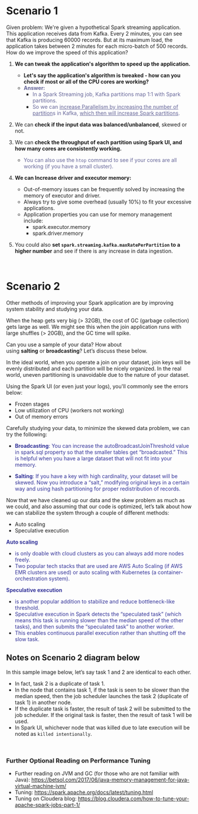 <h1 id="user-content-scenario-1">Scenario 1</h1>
<p>Given problem: We're given a hypothetical Spark streaming application. This application receives data from Kafka. Every 2 minutes, you can see that Kafka is producing 60000 records. But at its maximum load, the application takes between 2 minutes for each micro-batch of 500 records. How do we improve the speed of this application?</p>
<ol>
<li>
<p><strong>We can tweak the application's algorithm to speed up the application.</strong></p>
<ul>
<li><strong>Let's say the application's algorithm is tweaked - how can you check if most or all of the CPU cores are working?</strong></li>
<li><strong><span style="color: #666699;">Answer:&nbsp;&nbsp;</span></strong>
<ul>
<li><span style="color: #666699;">In a Spark Streaming job, Kafka partitions map 1:1 with Spark partitions. </span></li>
<li><span style="color: #666699;">So we can <span style="text-decoration: underline;">increase Parallelism by increasing the number of partition</span>s in Kafka, <span style="text-decoration: underline;">which then will increase Spark partitions</span>.</span></li>
</ul>
</li>
</ul>
</li>
<li>
<p>We can <strong>check if the input data was balanced/unbalanced</strong>, skewed or not.</p>
</li>
<li>
<p>We can <strong>check the throughput of each partition using Spark UI, and how many cores are consistently working. </strong></p>
<ul>
<li>
<p><span style="color: #666699;">You can also use the&nbsp;<code>htop</code>&nbsp;command to see if your cores are all working (if you have a small cluster).</span></p>
</li>
</ul>
</li>
<li>
<p><strong>We can Increase driver and executor memory:</strong></p>
<ul>
<li>Out-of-memory issues can be frequently solved by increasing the memory of executor and driver.</li>
<li>Always try to give some overhead (usually 10%) to fit your excessive applications.</li>
<li>Application properties you can use for memory management include:
<ul>
<li>spark.executor.memory</li>
<li>spark.driver.memory</li>
</ul>
</li>
</ul>
</li>
<li>
<p>You could also <strong>set&nbsp;<code>spark.streaming.kafka.maxRatePerPartition</code>&nbsp;to a higher number</strong> and see if there is any increase in data ingestion.</p>
</li>
</ol>
<p>&nbsp;</p>
<div>
<div class="index--container--2OwOl">
<div class="index--atom--lmAIo layout--content--3Smmq">
<div class="ltr">
<div class="index-module--markdown--2MdcR ureact-markdown ">
<h1 id="scenario-2">Scenario 2</h1>
<p>Other methods of improving your Spark application are by improving system stability and studying your data.</p>
<p>When the heap gets very big (&gt; 32GB), the cost of GC (garbage collection) gets large as well. We might see this when the join application runs with large shuffles (&gt; 20GB), and the GC time will spike.</p>
<p>Can you use a sample of your data? How about using&nbsp;<strong>salting</strong>&nbsp;or&nbsp;<strong>broadcasting</strong>? Let&rsquo;s discuss these below.</p>
<p>In the ideal world, when you operate a join on your dataset, join keys will be evenly distributed and each partition will be nicely organized. In the real world, uneven partitioning is unavoidable due to the nature of your dataset.</p>
<p>Using the Spark UI (or even just your logs), you'll commonly see the errors below:</p>
<ul>
<li>Frozen stages</li>
<li>Low utilization of CPU (workers not working)</li>
<li>Out of memory errors</li>
</ul>
<p>Carefully studying your data, to minimize the skewed data problem, we can try the following:</p>
<ul>
<li>
<p><span style="color: #333399;"><strong>Broadcasting</strong>: You can increase the autoBroadcastJoinThreshold value in spark.sql property so that the smaller tables get &ldquo;broadcasted.&rdquo; This is helpful when you have a large dataset that will not fit into your memory.</span></p>
</li>
<li>
<p><span style="color: #333399;"><strong>Salting</strong>: If you have a key with high cardinality, your dataset will be skewed. Now you introduce a &ldquo;salt,&rdquo; modifying original keys in a certain way and using hash partitioning for proper redistribution of records.</span></p>
</li>
</ul>
<p>Now that we have cleaned up our data and the skew problem as much as we could, and also assuming that our code is optimized, let&rsquo;s talk about how we can stabilize the system through a couple of different methods:</p>
<ul>
<li>Auto scaling</li>
<li>Speculative execution</li>
</ul>
<p><span style="color: #333399;"><strong>Auto scaling</strong> </span></p>
<ul>
<li><span style="color: #333399;">is only doable with cloud clusters as you can always add more nodes freely.</span></li>
<li><span style="color: #333399;">Two popular tech stacks that are used are AWS Auto Scaling (if AWS EMR clusters are used) or auto scaling with Kubernetes (a container-orchestration system).</span></li>
</ul>
<p><span style="color: #333399;"><strong>Speculative execution&nbsp;</strong></span></p>
<ul>
<li><span style="color: #333399;">is another popular addition to stabilize and reduce bottleneck-like threshold. </span></li>
<li><span style="color: #333399;">Speculative execution in Spark detects the &ldquo;speculated task&rdquo; (which means this task is running slower than the median speed of the other tasks), and then submits the &ldquo;speculated task&rdquo; to another worker. </span></li>
<li><span style="color: #333399;">This enables continuous parallel execution rather than shutting off the slow task.</span></li>
</ul>
</div>
</div>
</div>
</div>
</div>
<div>
<div class="index--container--2OwOl">
<div class="index--atom--lmAIo layout--content--3Smmq">
<div class="ltr">
<div class="index-module--markdown--2MdcR ureact-markdown ">
<h2 id="notes-on-scenario-2-diagram-below">Notes on Scenario 2 diagram below</h2>
<p>In this sample image below, let&rsquo;s say task 1 and 2 are identical to each other.</p>
<ul>
<li>In fact, task 2 is a duplicate of task 1.</li>
<li>In the node that contains task 1, if the task is seen to be slower than the median speed, then the job scheduler launches the task 2 (duplicate of task 1) in another node.</li>
<li>If the duplicate task is faster, the result of task 2 will be submitted to the job scheduler. If the original task is faster, then the result of task 1 will be used.</li>
<li>In Spark UI, whichever node that was killed due to late execution will be noted as&nbsp;<code>killed intentionally</code>.</li>
</ul>
</div>
</div>
</div>
</div>
</div>
<div>
<div class="index--container--2OwOl">
<div class="index--atom--lmAIo layout--content--3Smmq">
<div class="image-atom--image-atom--1XDdu" tabindex="0" role="button" aria-label="Show Image Fullscreen">
<div class="image-atom-content--CDPca">
<div class="image-and-annotations-container--1U01s">&nbsp;</div>
<div class="image-and-annotations-container--1U01s">
<h3 id="further-optional-reading-on-performance-tuning">Further Optional Reading on Performance Tuning</h3>
<ul>
<li>Further reading on JVM and GC (for those who are not familiar with Java):&nbsp;<a href="https://betsol.com/2017/06/java-memory-management-for-java-virtual-machine-jvm/" target="_blank" rel="noopener">https://betsol.com/2017/06/java-memory-management-for-java-virtual-machine-jvm/</a></li>
<li>Tuning:&nbsp;<a href="https://spark.apache.org/docs/latest/tuning.html" target="_blank" rel="noopener">https://spark.apache.org/docs/latest/tuning.html</a></li>
<li>Tuning on Cloudera blog:&nbsp;<a href="https://blog.cloudera.com/how-to-tune-your-apache-spark-jobs-part-1/" target="_blank" rel="noopener">https://blog.cloudera.com/how-to-tune-your-apache-spark-jobs-part-1/</a></li>
</ul>
</div>
<div class="image-and-annotations-container--1U01s">&nbsp;</div>
</div>
</div>
</div>
</div>
</div>
